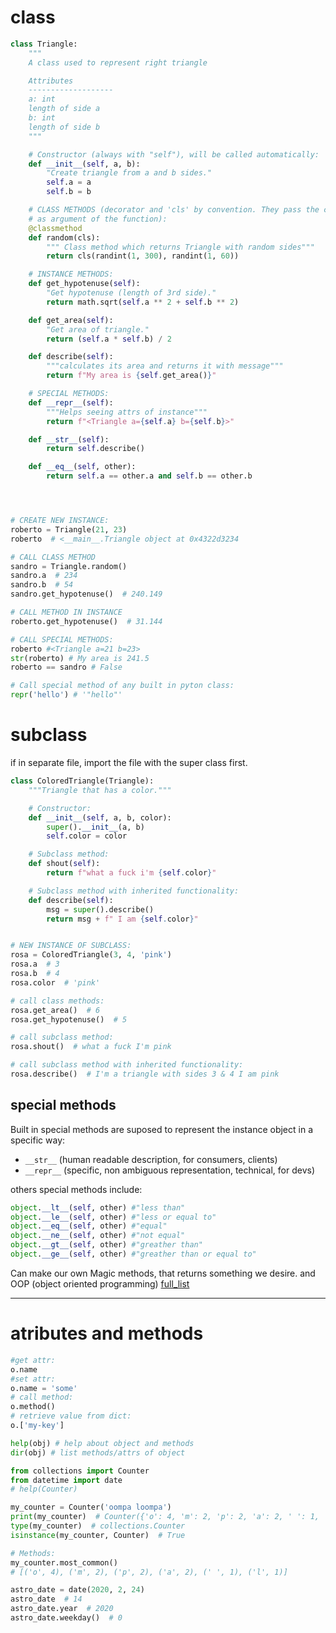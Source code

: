 # class

```python
class Triangle:
    """
    A class used to represent right triangle

    Attributes
    -------------------
    a: int
    length of side a
    b: int
    length of side b
    """

    # Constructor (always with "self"), will be called automatically:
    def __init__(self, a, b):
        "Create triangle from a and b sides."
        self.a = a
        self.b = b

    # CLASS METHODS (decorator and 'cls' by convention. They pass the class itself
    # as argument of the function):
    @classmethod
    def random(cls):
        """ Class method which returns Triangle with random sides"""
        return cls(randint(1, 300), randint(1, 60))

    # INSTANCE METHODS:
    def get_hypotenuse(self):
        "Get hypotenuse (length of 3rd side)."
        return math.sqrt(self.a ** 2 + self.b ** 2)

    def get_area(self):
        "Get area of triangle."
        return (self.a * self.b) / 2

    def describe(self):
        """calculates its area and returns it with message"""
        return f"My area is {self.get_area()}"

    # SPECIAL METHODS:
    def __repr__(self):
        """Helps seeing attrs of instance"""
        return f"<Triangle a={self.a} b={self.b}>"

    def __str__(self):
        return self.describe()

    def __eq__(self, other):
        return self.a == other.a and self.b == other.b




# CREATE NEW INSTANCE:
roberto = Triangle(21, 23)
roberto  # <__main__.Triangle object at 0x4322d3234

# CALL CLASS METHOD
sandro = Triangle.random()
sandro.a  # 234
sandro.b  # 54
sandro.get_hypotenuse()  # 240.149

# CALL METHOD IN INSTANCE
roberto.get_hypotenuse()  # 31.144

# CALL SPECIAL METHODS:
roberto #<Triangle a=21 b=23>
str(roberto) # My area is 241.5
roberto == sandro # False

# Call special method of any built in pyton class:
repr('hello') # '"hello"'
```

# subclass

if in separate file, import the file with the super class first.

```python
class ColoredTriangle(Triangle):
    """Triangle that has a color."""

    # Constructor:
    def __init__(self, a, b, color):
        super().__init__(a, b)
        self.color = color

    # Subclass method:
    def shout(self):
        return f"what a fuck i'm {self.color}"

    # Subclass method with inherited functionality:
    def describe(self):
        msg = super().describe()
        return msg + f" I am {self.color}"


# NEW INSTANCE OF SUBCLASS:
rosa = ColoredTriangle(3, 4, 'pink')
rosa.a  # 3
rosa.b  # 4
rosa.color  # 'pink'

# call class methods:
rosa.get_area()  # 6
rosa.get_hypotenuse()  # 5

# call subclass method:
rosa.shout()  # what a fuck I'm pink

# call subclass method with inherited functionality:
rosa.describe()  # I'm a triangle with sides 3 & 4 I am pink
```

## special methods

Built in special methods are suposed to represent the instance object in a specific way:

- `__str__` (human readable description, for consumers, clients)
- `__repr__` (specific, non ambiguous representation, technical, for devs)

others special methods include:

```python
object.__lt__(self, other) #"less than"
object.__le__(self, other) #"less or equal to"
object.__eq__(self, other) #"equal"
object.__ne__(self, other) #"not equal"
object.__gt__(self, other) #"greather than"
object.__ge__(self, other) #"greather than or equal to"


```

Can make our own Magic methods, that returns something we desire.
and OOP (object oriented programming)
[full_list](https://docs.python.org/3/reference/datamodel.html)

---

# atributes and methods

```python
#get attr:
o.name
#set attr:
o.name = 'some'
# call method:
o.method()
# retrieve value from dict:
o.['my-key']

help(obj) # help about object and methods
dir(obj) # list methods/attrs of object
```

```python
from collections import Counter
from datetime import date
# help(Counter)

my_counter = Counter('oompa loompa')
print(my_counter)  # Counter({'o': 4, 'm': 2, 'p': 2, 'a': 2, ' ': 1, 'l': 1})
type(my_counter)  # collections.Counter
isinstance(my_counter, Counter)  # True

# Methods:
my_counter.most_common()
# [('o', 4), ('m', 2), ('p', 2), ('a', 2), (' ', 1), ('l', 1)]

astro_date = date(2020, 2, 24)
astro_date  # 14
astro_date.year  # 2020
astro_date.weekday()  # 0
```
